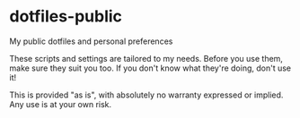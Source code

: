 # dotfiles-public
My public dotfiles and personal preferences

These scripts and settings are tailored to my needs.
Before you use them, make sure they suit you too.
If you don't know what they're doing, don't use it!

This is provided "as is", with absolutely no warranty expressed or implied. Any use is at your own risk.
